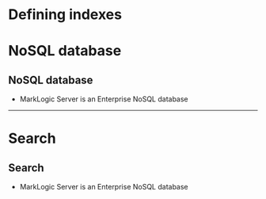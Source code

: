# Defining indexes

# NoSQL database

## NoSQL database

* MarkLogic Server is an Enterprise NoSQL database


---


# Search

## Search

* MarkLogic Server is an Enterprise NoSQL database

